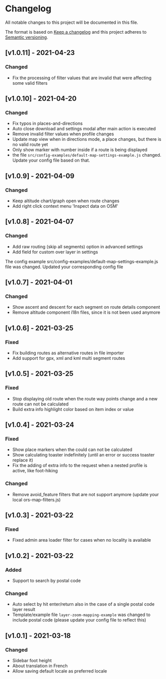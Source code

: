 # Changelog #

All notable changes to this project will be documented in this file.

The format is based on [Keep a changelog](http://keepachangelog.com/en/1.0.0/)
and this project adheres to [Semantic versioning](http://semver.org/spec/v2.0.0.html).

<!--
This is how a changelog entry should look like:

## [version] - YYYY-MM-DD

### Added
- for new features.
### Changed
- existing functionality.
### Deprecated
- soon-to-be removed features.
### Removed
- now removed features.
### Fixed
- any bug.
### Security
- in case of vulnerabilities. (Use for vulnerability fixes)

RELEASING:
1. Change Unreleased to new release number
2. Add today's Date
3. Change unreleased link to compare new release:
[unreleased]: https://github.com/GIScience/openrouteservice/compare/vnew...HEAD
4. Add new compare link below
[new]: https://github.com/GIScience/openrouteservice/compare/vlast...vnew
5. Git tag release commit with vX.X.X to enable links
6. Double check issue links are valid
7. Run 'grunt up' for patch, 'grunt up:minor' or 'grunt up:major' versions
8. Add version to docker-compose.yml (grunt version always adds 1 on top the current version ...)
 -->

## [v1.0.11] - 2021-04-23 ##

### Changed ###

- Fix the processing of filter values that are invalid that were affecting some valid filters

## [v1.0.10] - 2021-04-20 ##

### Changed ###

- Fix typos in places-and-directions
- Auto close download and settings modal after main action is executed
- Remove invalid filter values when profile changes
- Update map view when in directions mode, a place changes, but there is no valid route yet
- Only show marker with number inside if a route is being displayed
- the file `src/config-examples/default-map-settings-example.js` changed. Update your config file based on that.

## [v1.0.9] - 2021-04-09 ##

### Changed ###

- Keep altitude chart/graph open when route changes
- Add right click context menu 'Inspect data on OSM'

## [v1.0.8] - 2021-04-07 ##

### Changed ###

- Add raw routing (skip all segments) option in advanced settings
- Add field for custom over layer in settings

The config example src/config-examples/default-map-settings-example.js file was changed. Updated your corresponding config file

## [v1.0.7] - 2021-04-01 ##

### Changed ###

- Show ascent and descent for each segment on route details component
- Remove altitude component i18n files, since it is not been used anymore

## [v1.0.6] - 2021-03-25 ##

### Fixed ###

- Fix building routes as alternative routes in file importer
- Add support for gpx, xml and kml multi segment routes

## [v1.0.5] - 2021-03-25 ##

### Fixed ###

- Stop displaying old route when the route way points change and a new route can not be calculated
- Build extra info highlight color based on item index or value

## [v1.0.4] - 2021-03-24 ##

### Fixed ###

- Show place markers when the could can not be calculated
- Show calculating toaster indefinitely (until an error or success toaster replace it)
- Fix the adding of extra info to the request when a nested profile is active, like foot-hiking

### Changed ###

- Remove avoid_feature filters that are not support anymore (update your local ors-map-filters.js)

## [v1.0.3] - 2021-03-22 ##

### Fixed ###

- Fixed admin area loader filter for cases when no locality is available

## [v1.0.2] - 2021-03-22 ##

### Added ###

- Support to search by postal code

### Changed ###

- Auto select by hit enter/return also in the case of a single postal code layer result
- Template/example file `layer-zoom-mapping-example` was changed to include postal code (please update your config file to reflect this)

## [v1.0.1] - 2021-03-18 ##

### Changed ###

- Sidebar foot height
- About translation in French
- Allow saving default locale as preferred locale